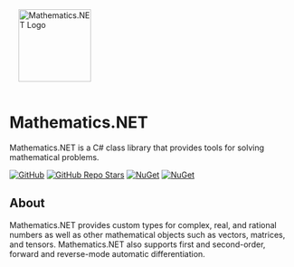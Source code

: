 <script>
    document.addEventListener("DOMContentLoaded", function () {
    const interactiveCard = document.getElementById("interactive-card");

    const overlay = document.getElementById("overlay");

    const circleOne = document.getElementById("circle-one");
    const circleOneRadius = circleOne.offsetWidth / 2;

    const circleTwo = document.getElementById("circle-two");
    const circleTwoRadius = circleTwo.offsetWidth / 2;

    const circleThree = document.getElementById("circle-three");
    const circleThreeRadius = circleThree.offsetWidth / 2;

    interactiveCard.addEventListener("mousemove", function (event) {
        var boundingRectangle = interactiveCard.getBoundingClientRect();
        var centerX = interactiveCard.clientWidth / 2;
        var centerY = interactiveCard.clientHeight / 2;
        var x = event.clientX - boundingRectangle.left - centerX;
        var y = event.clientY - boundingRectangle.top - centerY;

        var magnitude = Math.hypot(x, y);
        var maxMagnitude = Math.hypot(centerX, centerY);

        overlay.style.backgroundColor = `rgba(255, 255, 255, ${0.1 * Math.cos(magnitude / maxMagnitude * Math.PI / 2)})`;

        circleOne.style.left = `${x / 2 - circleOneRadius + centerX}px`;
        circleOne.style.top = `${y / 2 - circleOneRadius + centerY}px`;

        circleTwo.style.left = `${-x - circleTwoRadius + centerX}px`;
        circleTwo.style.top = `${-y - circleTwoRadius + centerY}px`;

        circleThree.style.left = `${-4 * x - circleThreeRadius + centerX}px`;
        circleThree.style.top = `${-4 * y - circleThreeRadius + centerY}px`;
    });
});
</script>

<div id="interactive-card">
    <div id="overlay"></div>
    <div class="flare" id="circle-one"></div>
    <div class="flare" id="circle-two"></div>
    <div class="flare" id="circle-three"></div>
    <img src="https://raw.githubusercontent.com/HamletTanyavong/Mathematics.NET/gh-pages/images/logo/mathematics.net.svg" width="128" height="128" style="margin: 16px" alt="Mathematics.NET Logo">
    <h1>Mathematics.NET</h1>
    <p>Mathematics.NET is a C# class library that provides tools for solving mathematical problems.</p>
</div>

[![GitHub](https://img.shields.io/github/license/HamletTanyavong/Mathematics.NET?style=flat-square&logo=github&labelColor=87cefa&color=ffd700)](https://github.com/HamletTanyavong/Mathematics.NET)
[![GitHub Repo Stars](https://img.shields.io/github/stars/HamletTanyavong/Mathematics.NET?color=87cefa&style=flat-square&logo=github)](https://github.com/HamletTanyavong/Mathematics.NET/stargazers)
[![NuGet](https://img.shields.io/nuget/v/Physics.NET.Mathematics?style=flat-square&logo=nuget)](https://www.nuget.org/packages/Physics.NET.Mathematics)
[![NuGet](https://img.shields.io/nuget/dt/Physics.NET.Mathematics?style=flat-square&logo=nuget)](https://www.nuget.org/packages/Physics.NET.Mathematics)

## About

Mathematics.NET provides custom types for complex, real, and rational numbers as well as other mathematical objects such as vectors, matrices, and tensors. Mathematics.NET also supports first and second-order, forward and reverse-mode automatic differentiation.
